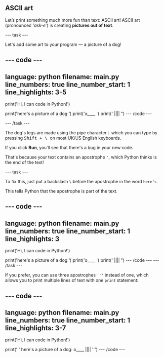 ## ASCII art

Let’s print something much more fun than text: ASCII art! ASCII art (pronounced '_ask-e_') is creating __pictures out of text__.

--- task ---

Let's add some art to your program — a picture of a dog!

--- code ---
---
language: python
filename: main.py
line_numbers: true
line_number_start: 1
line_highlights: 3-5
---
print('Hi, I can code in Python!')

print('here's a picture of a dog:')
print('o____ ')
print(' |||| ")
--- /code ---

--- /task ---

The dog's legs are made using the pipe character `|` which you can type by pressing <kbd>Shift + \ </kbd> on most UK/US English keyboards. 


If you click **Run**, you'll see that there's a bug in your new code.


That's because your text contains an apostrophe `'`, which Python thinks is the end of the text!

--- task ---

To fix this, just put a backslash `\` before the apostrophe in the word `here's`. 

This tells Python that the apostrophe is part of the text.

--- code ---
---
language: python
filename: main.py
line_numbers: true
line_number_start: 1
line_highlights: 3
---
print('Hi, I can code in Python!')

print('here\'s a picture of a dog:')
print('o____ ')
print(' |||| ")
--- /code ---
--- /task ---

If you prefer, you can use three apostrophes `'''` instead of one, which allows you to print multiple lines of text with one `print` statement:

--- code ---
---
language: python
filename: main.py
line_numbers: true
line_number_start: 1
line_highlights: 3-7
---
print('Hi, I can code in Python!')

print('''
here's a picture of a dog:
o____ 
 ||||
 ''')
--- /code ---
